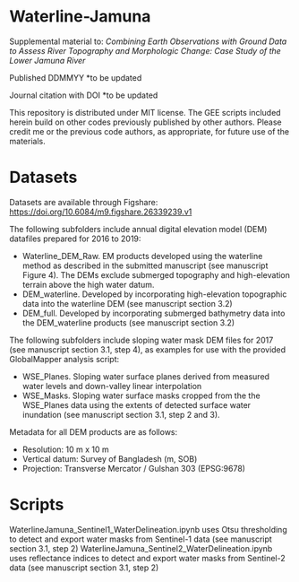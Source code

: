 # Waterline-Jamuna

Supplemental material to: _Combining Earth Observations with Ground Data to Assess River Topography and Morphologic Change: Case Study of the Lower Jamuna River_

Published DDMMYY *to be updated

Journal citation with DOI *to be updated

This repository is distributed under MIT license. The GEE scripts included herein build on other codes previously published by other authors. Please credit me or the previous code authors, as appropriate, for future use of the materials.

# Datasets
Datasets are available through Figshare:
https://doi.org/10.6084/m9.figshare.26339239.v1 

The following subfolders include annual digital elevation model (DEM) datafiles prepared for 2016 to 2019:
- Waterline_DEM_Raw. EM products developed using the waterline method as described in the submitted manuscript (see manuscript Figure 4). The DEMs exclude submerged topography and high-elevation terrain above the high water datum.
- DEM_waterline. Developed by incorporating high-elevation topographic data into the waterline DEM (see manuscript section 3.2)
- DEM_full. Developed by incorporating submerged bathymetry data into the DEM_waterline products (see manuscript section 3.2)

The following subfolders include sloping water mask DEM files for 2017 (see manuscript section 3.1, step 4), as examples for use with the provided GlobalMapper analysis script:
-  WSE_Planes. Sloping water surface planes derived from measured water levels and down-valley linear interpolation
-  WSE_Masks. Sloping water surface masks cropped from the the WSE_Planes data using the extents of detected surface water inundation (see manuscript section 3.1, step 2 and 3).

Metadata for all DEM products are as follows:
- Resolution: 10 m x 10 m
- Vertical datum: Survey of Bangladesh (m, SOB)
- Projection: Transverse Mercator / Gulshan 303 (EPSG:9678)

# Scripts

WaterlineJamuna_Sentinel1_WaterDelineation.ipynb uses Otsu thresholding to detect and export water masks from Sentinel-1 data (see manuscript section 3.1, step 2)
WaterlineJamuna_Sentinel2_WaterDelineation.ipynb uses reflectance indices to detect and export water masks from Sentinel-2 data (see manuscript section 3.1, step 2)
